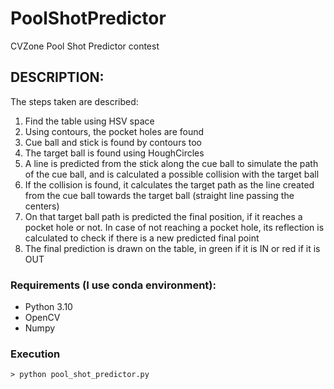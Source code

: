 # PoolShotPredictor
CVZone Pool Shot Predictor contest

## DESCRIPTION: 
The steps taken are described: 

1) Find the table using HSV space
2) Using contours, the pocket holes are found
3) Cue ball and stick is found by contours too
4) The target ball is found using HoughCircles
5) A line is predicted from the stick along the cue ball to simulate the path of the cue ball, and is calculated a possible collision with the target ball
6) If the collision is found, it calculates the target path as the line created from the cue ball towards the target ball (straight line passing the centers)
7) On that target ball path is predicted the final position, if it reaches a pocket hole or not. In case of not reaching a pocket hole, its reflection is calculated to check if there is a new predicted final point
8) The final prediction is drawn on the table, in green if it is IN or red if it is OUT

### Requirements (I use conda environment):
- Python 3.10
- OpenCV
- Numpy

### Execution
```console
> python pool_shot_predictor.py
````
